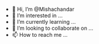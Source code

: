 - 👋 Hi, I’m @Mishachandar
- 👀 I’m interested in ...
- 🌱 I’m currently learning ...
- 💞️ I’m looking to collaborate on ...
- 📫 How to reach me ...

<!---
Mishachandar/Mishachandar is a ✨ special ✨ repository because its `README.md` (this file) appears on your GitHub profile.
You can click the Preview link to take a look at your changes.
--->
